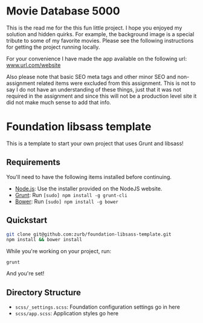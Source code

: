 # Movie Database 5000 

This is the read me for the this fun little project. I hope you enjoyed my solution and hidden quirks. For example, the background image is a special tribute to some of my favorite movies. Please see the following instructions for getting the project running locally.

For your convenience I have made the app available on the following url: www.url.com/website

Also please note that basic SEO meta tags and other minor SEO and non-assignment related items were excluded from this assignment. This is not to say I do not have an understanding of these things, just that it was not required in the assignment and since this will not be a production level site it did not make much sense to add that info.

# Foundation libsass template

This is a template to start your own project that uses Grunt and libsass!

## Requirements

You'll need to have the following items installed before continuing.

  * [Node.js](http://nodejs.org): Use the installer provided on the NodeJS website.
  * [Grunt](http://gruntjs.com/): Run `[sudo] npm install -g grunt-cli`
  * [Bower](http://bower.io): Run `[sudo] npm install -g bower`

## Quickstart

```bash
git clone git@github.com:zurb/foundation-libsass-template.git
npm install && bower install
```

While you're working on your project, run:

`grunt`

And you're set!

## Directory Structure

  * `scss/_settings.scss`: Foundation configuration settings go in here
  * `scss/app.scss`: Application styles go here
